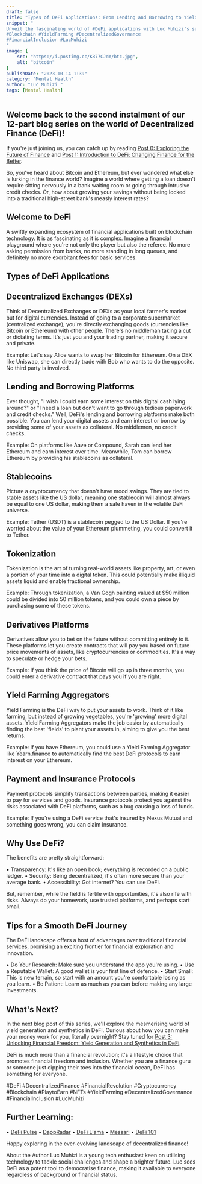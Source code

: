 ```yaml
---
draft: false
title: "Types of DeFi Applications: From Lending and Borrowing to Yield Farming "
snippet: "
Unveil the fascinating world of #DeFi applications with Luc Muhizi's second post in a 12-part series. Learn about lending, borrowing, DEXs, and more. Perfect for finance newbies and veterans alike. #DecentralizedFinance #FinancialRevolution #Cryptocurrency
#Blockchain #YieldFarming #DecentralizedGovernance
#FinancialInclusion #LucMuhizi
"
image: {
    src: "https://i.postimg.cc/K877CJdm/btc.jpg",
    alt: "bitcoin"
}
publishDate: "2023-10-14 1:39"
category: "Mental Health"
author: "Luc Muhizi "
tags: [Mental Health]
---
```

## Welcome back to the second instalment of our 12-part blog series on the world of Decentralized Finance (DeFi)! 
If you're just joining us, you can catch up by reading [Post 0: Exploring the Future of Finance]( https://medium.com/@muhizi420/defi-the-future-of-finance-is-here-8cbdcd08bdb) and [Post 1: Introduction to DeFi: Changing Finance for the Better](#). 

So, you've heard about Bitcoin and Ethereum, but ever wondered what else is lurking in the finance world? Imagine a world where getting a loan doesn't require sitting nervously in a bank waiting room or going through intrusive credit checks. Or, how about growing your savings without being locked into a traditional high-street bank's measly interest rates? 

## Welcome to DeFi
A swiftly expanding ecosystem of financial applications built on blockchain technology. It is as fascinating as it is complex. Imagine a financial playground where you're not only the player but also the referee. No more asking permission from banks, no more standing in long queues, and definitely no more exorbitant fees for basic services. 

## Types of DeFi Applications

## Decentralized Exchanges (DEXs)
Think of Decentralized Exchanges or DEXs as your local farmer's market but for digital currencies. Instead of going to a corporate supermarket (centralized exchange), you're directly exchanging goods (currencies like Bitcoin or Ethereum) with other people. There's no middleman taking a cut or dictating terms. It's just you and your trading partner, making it secure and private.

Example: Let's say Alice wants to swap her Bitcoin for Ethereum. On a DEX like Uniswap, she can directly trade with Bob who wants to do the opposite. No third party is involved.

## Lending and Borrowing Platforms
Ever thought, "I wish I could earn some interest on this digital cash lying around?" or "I need a loan but don't want to go through tedious paperwork and credit checks." Well, DeFi's lending and borrowing platforms make both possible. You can lend your digital assets and earn interest or borrow by providing some of your assets as collateral. No middlemen, no credit checks.

Example: On platforms like Aave or Compound, Sarah can lend her Ethereum and earn interest over time. Meanwhile, Tom can borrow Ethereum by providing his stablecoins as collateral.

## Stablecoins
Picture a cryptocurrency that doesn't have mood swings. They are tied to stable assets like the US dollar, meaning one stablecoin will almost always be equal to one US dollar, making them a safe haven in the volatile DeFi universe.

Example: Tether (USDT) is a stablecoin pegged to the US Dollar. If you're worried about the value of your Ethereum plummeting, you could convert it to Tether.

## Tokenization
Tokenization is the art of turning real-world assets like property, art, or even a portion of your time into a digital token. This could potentially make illiquid assets liquid and enable fractional ownership. 

Example: Through tokenization, a Van Gogh painting valued at $50 million could be divided into 50 million tokens, and you could own a piece by purchasing some of these tokens.

## Derivatives Platforms
Derivatives allow you to bet on the future without committing entirely to it. These platforms let you create contracts that will pay you based on future price movements of assets, like cryptocurrencies or commodities. It's a way to speculate or hedge your bets.

Example: If you think the price of Bitcoin will go up in three months, you could enter a derivative contract that pays you if you are right.

## Yield Farming Aggregators
Yield Farming is the DeFi way to put your assets to work. Think of it like farming, but instead of growing vegetables, you're 'growing' more digital assets. Yield Farming Aggregators make the job easier by automatically finding the best 'fields' to plant your assets in, aiming to give you the best returns.

Example: If you have Ethereum, you could use a Yield Farming Aggregator like Yearn.finance to automatically find the best DeFi protocols to earn interest on your Ethereum.

## Payment and Insurance Protocols
Payment protocols simplify transactions between parties, making it easier to pay for services and goods. Insurance protocols protect you against the risks associated with DeFi platforms, such as a bug causing a loss of funds.

Example: If you're using a DeFi service that's insured by Nexus Mutual and something goes wrong, you can claim insurance.

## Why Use DeFi?

The benefits are pretty straightforward:

•	Transparency: It's like an open book; everything is recorded on a public ledger.
•	Security: Being decentralized, it's often more secure than your average bank.
•	Accessibility: Got internet? You can use DeFi.

But, remember, while the field is fertile with opportunities, it's also rife with risks. Always do your homework, use trusted platforms, and perhaps start small. 

## Tips for a Smooth DeFi Journey
The DeFi landscape offers a host of advantages over traditional financial services, promising an exciting frontier for financial exploration and innovation.

•	Do Your Research: Make sure you understand the app you're using.
•	Use a Reputable Wallet: A good wallet is your first line of defence.
•	Start Small: This is new terrain, so start with an amount you're comfortable losing as you learn.
•	Be Patient: Learn as much as you can before making any large investments.

## What's Next?
In the next blog post of this series, we'll explore the mesmerising world of yield generation and synthetics in DeFi. Curious about how you can make your money work for you, literally overnight? Stay tuned for [Post 3: Unlocking Financial Freedom: Yield Generation and Synthetics in DeFi](#).

DeFi is much more than a financial revolution; it's a lifestyle choice that promotes financial freedom and inclusion. Whether you are a finance guru or someone just dipping their toes into the financial ocean, DeFi has something for everyone.

#DeFi #DecentralizedFinance #FinancialRevolution #Cryptocurrency
#Blockchain #PlaytoEarn #NFTs #YieldFarming #DecentralizedGovernance
#FinancialInclusion #LucMuhizi

## Further Learning:
•	[DeFi Pulse](https://defipulse.com/)
•	[DappRadar](https://dappradar.com/)
•	[DeFi Llama](https://defillama.com/)
•	[Messari](https://messari.io/)
•	[DeFi 101](https://www.coinbase.com/learn/crypto-basics/what-is-defi)

Happy exploring in the ever-evolving landscape of decentralized finance!

About the Author
Luc Muhizi is a young tech enthusiast keen on utilising technology to tackle social challenges and shape a brighter future. Luc sees DeFi as a potent tool to democratise finance, making it available to everyone regardless of background or financial status.
